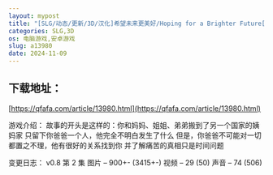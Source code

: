 ```yaml
---
layout: mypost
title: "[SLG/动态/更新/3D/汉化]希望未来更美好/Hoping for a Brighter Future[Ver0.8 Ep. 2][PC+安卓/4.70G]"
categories: SLG,3D
os: 电脑游戏,安卓游戏
slug: a13980
date: 2024-11-09
---
```


## 下载地址：

[https://qfafa.com/article/13980.html](https://qfafa.com/article/13980.html)

游戏介绍：
故事的开头是这样的：你和妈妈、姐姐、弟弟搬到了另一个国家的姨妈家
只留下你爸爸一个人，他完全不明白发生了什么
但是，你爸爸不可能对一切都置之不理，他有很好的关系找到你
并了解痛苦的真相只是时间问题

变更日志：
v0.8 第 2 集
图片 – 900+- (3415+-)
视频 – 29 (50)
声音 – 74 (506)